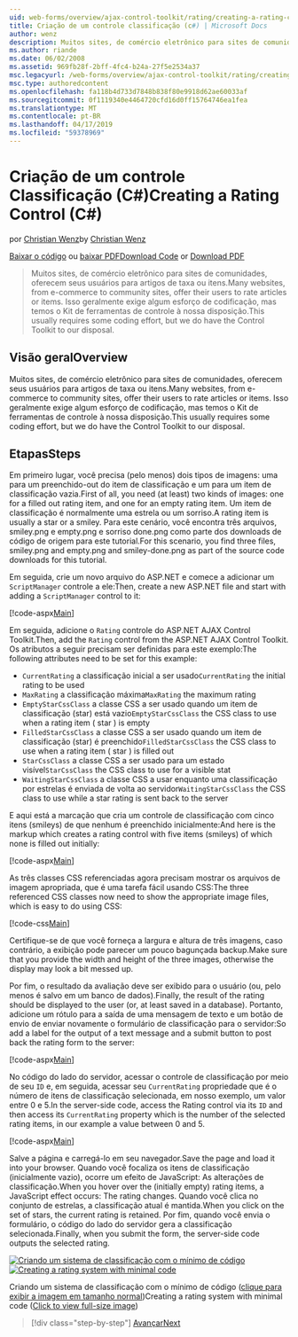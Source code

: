 ```yaml
---
uid: web-forms/overview/ajax-control-toolkit/rating/creating-a-rating-control-cs
title: Criação de um controle classificação (c#) | Microsoft Docs
author: wenz
description: Muitos sites, de comércio eletrônico para sites de comunidades, oferecem seus usuários para artigos de taxa ou itens. Isso geralmente exige algum esforço de codificação, mas temos o...
ms.author: riande
ms.date: 06/02/2008
ms.assetid: 969fb28f-2bff-4fc4-b24a-27f5e2534a37
msc.legacyurl: /web-forms/overview/ajax-control-toolkit/rating/creating-a-rating-control-cs
msc.type: authoredcontent
ms.openlocfilehash: fa118b4d733d7848b838f80e9918d62ae60033af
ms.sourcegitcommit: 0f1119340e4464720cfd16d0ff15764746ea1fea
ms.translationtype: MT
ms.contentlocale: pt-BR
ms.lasthandoff: 04/17/2019
ms.locfileid: "59378969"
---
```

# <a name="creating-a-rating-control-c"></a><span data-ttu-id="deaad-104">Criação de um controle Classificação (C#)</span><span class="sxs-lookup"><span data-stu-id="deaad-104">Creating a Rating Control (C#)</span></span>

<span data-ttu-id="deaad-105">por [Christian Wenz](https://github.com/wenz)</span><span class="sxs-lookup"><span data-stu-id="deaad-105">by [Christian Wenz](https://github.com/wenz)</span></span>

<span data-ttu-id="deaad-106">[Baixar o código](http://download.microsoft.com/download/9/3/f/93f8daea-bebd-4821-833b-95205389c7d0/rating0.cs.zip) ou [baixar PDF](http://download.microsoft.com/download/2/d/c/2dc10e34-6983-41d4-9c08-f78f5387d32b/rating0CS.pdf)</span><span class="sxs-lookup"><span data-stu-id="deaad-106">[Download Code](http://download.microsoft.com/download/9/3/f/93f8daea-bebd-4821-833b-95205389c7d0/rating0.cs.zip) or [Download PDF](http://download.microsoft.com/download/2/d/c/2dc10e34-6983-41d4-9c08-f78f5387d32b/rating0CS.pdf)</span></span>

> <span data-ttu-id="deaad-107">Muitos sites, de comércio eletrônico para sites de comunidades, oferecem seus usuários para artigos de taxa ou itens.</span><span class="sxs-lookup"><span data-stu-id="deaad-107">Many websites, from e-commerce to community sites, offer their users to rate articles or items.</span></span> <span data-ttu-id="deaad-108">Isso geralmente exige algum esforço de codificação, mas temos o Kit de ferramentas de controle à nossa disposição.</span><span class="sxs-lookup"><span data-stu-id="deaad-108">This usually requires some coding effort, but we do have the Control Toolkit to our disposal.</span></span>


## <a name="overview"></a><span data-ttu-id="deaad-109">Visão geral</span><span class="sxs-lookup"><span data-stu-id="deaad-109">Overview</span></span>

<span data-ttu-id="deaad-110">Muitos sites, de comércio eletrônico para sites de comunidades, oferecem seus usuários para artigos de taxa ou itens.</span><span class="sxs-lookup"><span data-stu-id="deaad-110">Many websites, from e-commerce to community sites, offer their users to rate articles or items.</span></span> <span data-ttu-id="deaad-111">Isso geralmente exige algum esforço de codificação, mas temos o Kit de ferramentas de controle à nossa disposição.</span><span class="sxs-lookup"><span data-stu-id="deaad-111">This usually requires some coding effort, but we do have the Control Toolkit to our disposal.</span></span>

## <a name="steps"></a><span data-ttu-id="deaad-112">Etapas</span><span class="sxs-lookup"><span data-stu-id="deaad-112">Steps</span></span>

<span data-ttu-id="deaad-113">Em primeiro lugar, você precisa (pelo menos) dois tipos de imagens: uma para um preenchido-out do item de classificação e um para um item de classificação vazia.</span><span class="sxs-lookup"><span data-stu-id="deaad-113">First of all, you need (at least) two kinds of images: one for a filled out rating item, and one for an empty rating item.</span></span> <span data-ttu-id="deaad-114">Um item de classificação é normalmente uma estrela ou um sorriso.</span><span class="sxs-lookup"><span data-stu-id="deaad-114">A rating item is usually a star or a smiley.</span></span> <span data-ttu-id="deaad-115">Para este cenário, você encontra três arquivos, smiley.png e empty.png e sorriso done.png como parte dos downloads de código de origem para este tutorial.</span><span class="sxs-lookup"><span data-stu-id="deaad-115">For this scenario, you find three files, smiley.png and empty.png and smiley-done.png as part of the source code downloads for this tutorial.</span></span>

<span data-ttu-id="deaad-116">Em seguida, crie um novo arquivo do ASP.NET e comece a adicionar um `ScriptManager` controle a ele:</span><span class="sxs-lookup"><span data-stu-id="deaad-116">Then, create a new ASP.NET file and start with adding a `ScriptManager` control to it:</span></span>

[!code-aspx[Main](creating-a-rating-control-cs/samples/sample1.aspx)]

<span data-ttu-id="deaad-117">Em seguida, adicione o `Rating` controle do ASP.NET AJAX Control Toolkit.</span><span class="sxs-lookup"><span data-stu-id="deaad-117">Then, add the `Rating` control from the ASP.NET AJAX Control Toolkit.</span></span> <span data-ttu-id="deaad-118">Os atributos a seguir precisam ser definidas para este exemplo:</span><span class="sxs-lookup"><span data-stu-id="deaad-118">The following attributes need to be set for this example:</span></span>

- <span data-ttu-id="deaad-119">`CurrentRating` a classificação inicial a ser usado</span><span class="sxs-lookup"><span data-stu-id="deaad-119">`CurrentRating` the initial rating to be used</span></span>
- <span data-ttu-id="deaad-120">`MaxRating` a classificação máxima</span><span class="sxs-lookup"><span data-stu-id="deaad-120">`MaxRating` the maximum rating</span></span>
- <span data-ttu-id="deaad-121">`EmptyStarCssClass` a classe CSS a ser usado quando um item de classificação (star) está vazio</span><span class="sxs-lookup"><span data-stu-id="deaad-121">`EmptyStarCssClass` the CSS class to use when a rating item ( star ) is empty</span></span>
- <span data-ttu-id="deaad-122">`FilledStarCssClass` a classe CSS a ser usado quando um item de classificação (star) é preenchido</span><span class="sxs-lookup"><span data-stu-id="deaad-122">`FilledStarCssClass` the CSS class to use when a rating item ( star ) is filled out</span></span>
- <span data-ttu-id="deaad-123">`StarCssClass` a classe CSS a ser usado para um estado visível</span><span class="sxs-lookup"><span data-stu-id="deaad-123">`StarCssClass` the CSS class to use for a visible stat</span></span>
- <span data-ttu-id="deaad-124">`WaitingStarCssClass` a classe CSS a usar enquanto uma classificação por estrelas é enviada de volta ao servidor</span><span class="sxs-lookup"><span data-stu-id="deaad-124">`WaitingStarCssClass` the CSS class to use while a star rating is sent back to the server</span></span>

<span data-ttu-id="deaad-125">E aqui está a marcação que cria um controle de classificação com cinco itens (smileys) de que nenhum é preenchido inicialmente:</span><span class="sxs-lookup"><span data-stu-id="deaad-125">And here is the markup which creates a rating control with five items (smileys) of which none is filled out initially:</span></span>

[!code-aspx[Main](creating-a-rating-control-cs/samples/sample2.aspx)]

<span data-ttu-id="deaad-126">As três classes CSS referenciadas agora precisam mostrar os arquivos de imagem apropriada, que é uma tarefa fácil usando CSS:</span><span class="sxs-lookup"><span data-stu-id="deaad-126">The three referenced CSS classes now need to show the appropriate image files, which is easy to do using CSS:</span></span>

[!code-css[Main](creating-a-rating-control-cs/samples/sample3.css)]

<span data-ttu-id="deaad-127">Certifique-se de que você forneça a largura e altura de três imagens, caso contrário, a exibição pode parecer um pouco bagunçada backup.</span><span class="sxs-lookup"><span data-stu-id="deaad-127">Make sure that you provide the width and height of the three images, otherwise the display may look a bit messed up.</span></span>

<span data-ttu-id="deaad-128">Por fim, o resultado da avaliação deve ser exibido para o usuário (ou, pelo menos é salvo em um banco de dados).</span><span class="sxs-lookup"><span data-stu-id="deaad-128">Finally, the result of the rating should be displayed to the user (or, at least saved in a database).</span></span> <span data-ttu-id="deaad-129">Portanto, adicione um rótulo para a saída de uma mensagem de texto e um botão de envio de enviar novamente o formulário de classificação para o servidor:</span><span class="sxs-lookup"><span data-stu-id="deaad-129">So add a label for the output of a text message and a submit button to post back the rating form to the server:</span></span>

[!code-aspx[Main](creating-a-rating-control-cs/samples/sample4.aspx)]

<span data-ttu-id="deaad-130">No código do lado do servidor, acessar o controle de classificação por meio de seu `ID` e, em seguida, acessar seu `CurrentRating` propriedade que é o número de itens de classificação selecionada, em nosso exemplo, um valor entre 0 e 5.</span><span class="sxs-lookup"><span data-stu-id="deaad-130">In the server-side code, access the Rating control via its `ID` and then access its `CurrentRating` property which is the number of the selected rating items, in our example a value between 0 and 5.</span></span>

[!code-aspx[Main](creating-a-rating-control-cs/samples/sample5.aspx)]

<span data-ttu-id="deaad-131">Salve a página e carregá-lo em seu navegador.</span><span class="sxs-lookup"><span data-stu-id="deaad-131">Save the page and load it into your browser.</span></span> <span data-ttu-id="deaad-132">Quando você focaliza os itens de classificação (inicialmente vazio), ocorre um efeito de JavaScript: As alterações de classificação.</span><span class="sxs-lookup"><span data-stu-id="deaad-132">When you hover over the (initially empty) rating items, a JavaScript effect occurs: The rating changes.</span></span> <span data-ttu-id="deaad-133">Quando você clica no conjunto de estrelas, a classificação atual é mantida.</span><span class="sxs-lookup"><span data-stu-id="deaad-133">When you click on the set of stars, the current rating is retained.</span></span> <span data-ttu-id="deaad-134">Por fim, quando você envia o formulário, o código do lado do servidor gera a classificação selecionada.</span><span class="sxs-lookup"><span data-stu-id="deaad-134">Finally, when you submit the form, the server-side code outputs the selected rating.</span></span>


<span data-ttu-id="deaad-135">[![Criando um sistema de classificação com o mínimo de código](creating-a-rating-control-cs/_static/image2.png)](creating-a-rating-control-cs/_static/image1.png)</span><span class="sxs-lookup"><span data-stu-id="deaad-135">[![Creating a rating system with minimal code](creating-a-rating-control-cs/_static/image2.png)](creating-a-rating-control-cs/_static/image1.png)</span></span>

<span data-ttu-id="deaad-136">Criando um sistema de classificação com o mínimo de código ([clique para exibir a imagem em tamanho normal](creating-a-rating-control-cs/_static/image3.png))</span><span class="sxs-lookup"><span data-stu-id="deaad-136">Creating a rating system with minimal code ([Click to view full-size image](creating-a-rating-control-cs/_static/image3.png))</span></span>

> [!div class="step-by-step"]
> [<span data-ttu-id="deaad-137">Avançar</span><span class="sxs-lookup"><span data-stu-id="deaad-137">Next</span></span>](creating-a-rating-control-vb.md)

